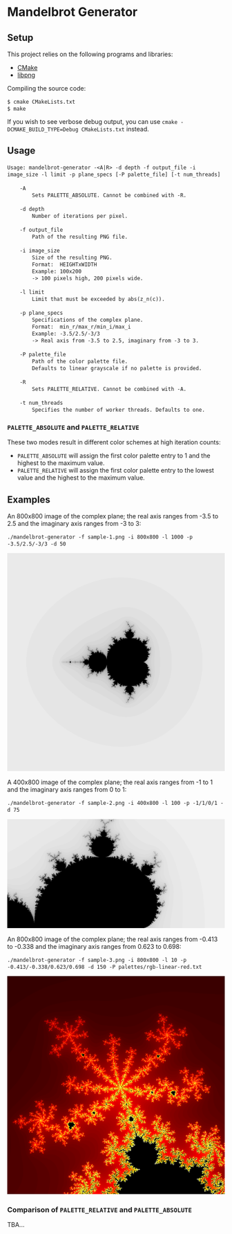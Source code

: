 
# Mandelbrot Generator

## Setup

This project relies on the following programs and libraries:
- [CMake](https://cmake.org)
- [libpng](http://libpng.org/pub/png/libpng.html)

Compiling the source code:
```
$ cmake CMakeLists.txt
$ make
```
If you wish to see verbose debug output, you can use `cmake -DCMAKE_BUILD_TYPE=Debug CMakeLists.txt` instead.
## Usage
```
Usage: mandelbrot-generator -<A|R> -d depth -f output_file -i image_size -l limit -p plane_specs [-P palette_file] [-t num_threads]

    -A
        Sets PALETTE_ABSOLUTE. Cannot be combined with -R.

    -d depth
        Number of iterations per pixel.

    -f output_file
        Path of the resulting PNG file.

    -i image_size
        Size of the resulting PNG.
        Format:  HEIGHTxWIDTH
        Example: 100x200
        -> 100 pixels high, 200 pixels wide.

    -l limit
        Limit that must be exceeded by abs(z_n(c)).

    -p plane_specs
        Specifications of the complex plane.
        Format:  min_r/max_r/min_i/max_i
        Example: -3.5/2.5/-3/3
        -> Real axis from -3.5 to 2.5, imaginary from -3 to 3.

    -P palette_file
        Path of the color palette file.
        Defaults to linear grayscale if no palette is provided.

    -R
        Sets PALETTE_RELATIVE. Cannot be combined with -A.

    -t num_threads
        Specifies the number of worker threads. Defaults to one.
```

### `PALETTE_ABSOLUTE` and `PALETTE_RELATIVE`
These two modes result in different color schemes at high iteration counts:
- `PALETTE_ABSOLUTE` will assign the first color palette entry to 1 and the highest to the maximum value.
- `PALETTE_RELATIVE` will assign the first color palette entry to the lowest value and the highest to the maximum value.

## Examples
An 800x800 image of the complex plane; the real axis ranges from -3.5 to 2.5 and the imaginary axis ranges from -3 to 3:
```
./mandelbrot-generator -f sample-1.png -i 800x800 -l 1000 -p -3.5/2.5/-3/3 -d 50
```
![Sample image 1](doc/images/sample-1.png)


A 400x800 image of the complex plane; the real axis ranges from -1 to 1 and the imaginary axis ranges from 0 to 1:
```
./mandelbrot-generator -f sample-2.png -i 400x800 -l 100 -p -1/1/0/1 -d 75
```
![Sample image 2](doc/images/sample-2.png)


An 800x800 image of the complex plane; the real axis ranges from -0.413 to -0.338 and the imaginary axis ranges from 0.623 to 0.698:
```
./mandelbrot-generator -f sample-3.png -i 800x800 -l 10 -p -0.413/-0.338/0.623/0.698 -d 150 -P palettes/rgb-linear-red.txt
```
![Sample image 3](doc/images/sample-3.png)

### Comparison of `PALETTE_RELATIVE` and `PALETTE_ABSOLUTE`
TBA...